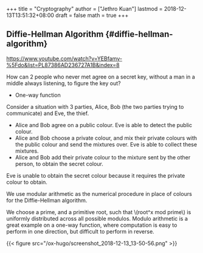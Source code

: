 +++
title = "Cryptography"
author = ["Jethro Kuan"]
lastmod = 2018-12-13T13:51:32+08:00
draft = false
math = true
+++

## Diffie-Hellman Algorithm {#diffie-hellman-algorithm}

<https://www.youtube.com/watch?v=YEBfamv-%5Fdo&list=PL87386AD236727A1B&index=8>

How can 2 people who never met agree on a secret key, without a man in
a middle always listening, to figure the key out?

-   One-way function

Consider a situation with 3 parties, Alice, Bob (the two parties
trying to communicate) and Eve, the thief.

-   Alice and Bob agree on a public colour. Eve is able to detect the
    public colour.
-   Alice and Bob choose a private colour, and mix their private colours
    with the public colour and send the mixtures over. Eve is able to
    collect these mixtures.
-   Alice and Bob add their private colour to the mixture sent by the
    other person, to obtain the secret colour.

Eve is unable to obtain the secret colour because it requires the
private colour to obtain.

We use modular arithmetic as the numerical procedure in place of
colours for the Diffie-Hellman algorithm.

We choose a prime, and a primitive root, such that \\(root^x mod prime\\)
is uniformly distributed across all possible modulos. Modulo
arithmetic is a great example on a one-way function, where computation
is easy to perform in one direction, but difficult to perform in reverse.

{{< figure src="/ox-hugo/screenshot_2018-12-13_13-50-56.png" >}}
